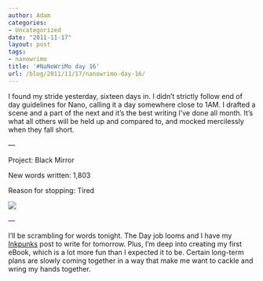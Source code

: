 ```yaml
---
author: Adam
categories:
- Uncategorized
date: "2011-11-17"
layout: post
tags:
- nanowrimo
title: '#NaNoWriMo day 16'
url: /blog/2011/11/17/nanowrimo-day-16/
---
```

I found my stride yesterday, sixteen days in. I didn&#8217;t strictly follow end of day guidelines for Nano, calling it a day somewhere close to 1AM. I drafted a scene and a part of the next and it&#8217;s the best writing I&#8217;ve done all month. It&#8217;s what all others will be held up and compared to, and mocked mercilessly when they fall short.

—

Project: Black Mirror

New words written: 1,803

Reason for stopping: Tired

![](1)

—

I&#8217;ll be scrambling for words tonight. The Day job looms and I have my [Inkpunks](2) post to write for tomorrow. Plus, I&#8217;m deep into creating my first eBook, which is a lot more fun than I expected it to be. Certain long-term plans are slowly coming together in a way that make me want to cackle and wring my hands together.

 [1]: http://picometer.writertopia.com/words=24460&target=50000
 [2]: http://www.inkpunks.com/
